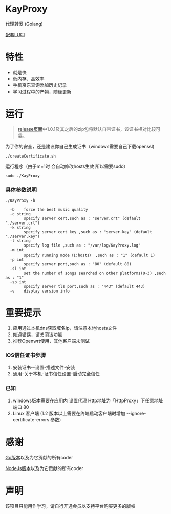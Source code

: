 # KayProxy

代理转发 (Golang)

[配套LUCI](https://github.com/Kaytz/luci-app-KayProxy)

# 特性

* 就是快
* 低内存、高效率
* 手机京东查询添加历史记录
* 学习过程中的产物，随缘更新

# 运行

> [release页面](https://github.com/Kaytz/KayProxy/releases)中1.0.1及其之后的zip包将默认自带证书，该证书相对比较可靠。  

为了你的安全，还是建议你自己生成证书（windows需要自己下载openssl)

```shell
./createCertificate.sh
```

运行程序（由于m=1时 会自动修改hosts生效 所以需要sudo）

```shell
sudo ./KayProxy
```

### 具体参数说明

```shell
./KayProxy -h

  -b	force the best music quality
  -c string
    	specify server cert,such as : "server.crt" (default "./server.crt")
  -k string
    	specify server cert key ,such as : "server.key" (default "./server.key")
  -l string
    	specify log file ,such as : "/var/log/KayProxy.log"
  -m int
    	specify running mode（1:hosts） ,such as : "1" (default 1)
  -p int
    	specify server port,such as : "80" (default 80)
  -sl int
    	set the number of songs searched on other platforms(0-3) ,such as : "1"
  -sp int
    	specify server tls port,such as : "443" (default 443)
  -v	display version info

```

# 重要提示

1. 应用通过本机dns获取域名ip，请注意本地hosts文件
2. 如遇错误，请关闭该功能
3. 推荐Openwrt使用，其他客户端未测试
### IOS信任证书步骤

1. 安装证书--设置-描述文件-安装
2. 通用-关于本机-证书信任设置-启动完全信任

### 已知

1. windows版本需要在应用内 设置代理 Http地址为「HttpProxy」下任意地址 端口 80
2. Linux 客户端 (1.2 版本以上需要在终端启动客户端时增加 --ignore-certificate-errors 参数)

# 感谢

[Go版本](https://github.com/cnsilvan/UnblockNeteaseMusic)以及为它贡献的所有coder

[NodeJs版本](https://github.com/nondanee/UnblockNeteaseMusic)以及为它贡献的所有coder

# 声明
该项目只能用作学习，请自行开通会员以支持平台购买更多的版权
